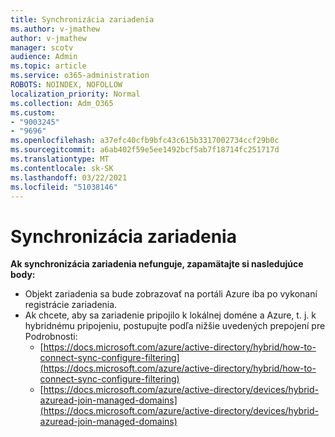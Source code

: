 ```yaml
---
title: Synchronizácia zariadenia
ms.author: v-jmathew
author: v-jmathew
manager: scotv
audience: Admin
ms.topic: article
ms.service: o365-administration
ROBOTS: NOINDEX, NOFOLLOW
localization_priority: Normal
ms.collection: Adm_O365
ms.custom:
- "9003245"
- "9696"
ms.openlocfilehash: a37efc40cfb9bfc43c615b3317002734ccf29b0c
ms.sourcegitcommit: a6ab402f59e5ee1492bcf5ab7f18714fc251717d
ms.translationtype: MT
ms.contentlocale: sk-SK
ms.lasthandoff: 03/22/2021
ms.locfileid: "51038146"
---
```

# <a name="device-sync"></a>Synchronizácia zariadenia

**Ak synchronizácia zariadenia nefunguje, zapamätajte si nasledujúce body:**

- Objekt zariadenia sa bude zobrazovať na portáli Azure iba po vykonaní registrácie zariadenia.
- Ak chcete, aby sa zariadenie pripojilo k lokálnej doméne a Azure, t. j. k hybridnému pripojeniu, postupujte podľa nižšie uvedených prepojení pre Podrobnosti:
  - [https://docs.microsoft.com/azure/active-directory/hybrid/how-to-connect-sync-configure-filtering](https://docs.microsoft.com/azure/active-directory/hybrid/how-to-connect-sync-configure-filtering)
  - [https://docs.microsoft.com/azure/active-directory/devices/hybrid-azuread-join-managed-domains](https://docs.microsoft.com/azure/active-directory/devices/hybrid-azuread-join-managed-domains)

